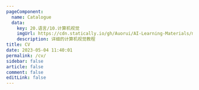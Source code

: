 ```yaml
---
pageComponent:
  name: Catalogue
  data:
    key: 20.语言/10.计算机视觉
    imgUrl: https://cdn.statically.io/gh/Auorui/AI-Learning-Materials/main/webbg/cv.png
    description: 详细的计算机视觉教程
title: CV
date: 2023-05-04 11:40:01
permalink: /cv/
sidebar: false
article: false
comment: false
editLink: false
---
```

